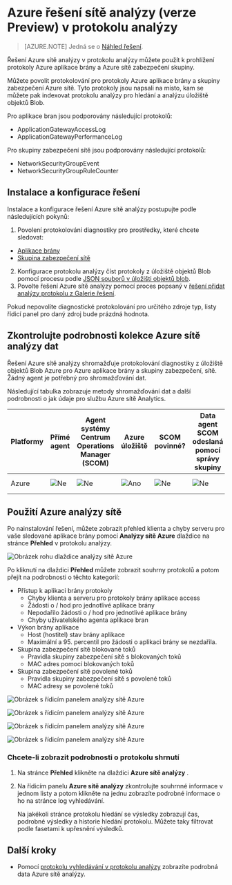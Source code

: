 <properties
    pageTitle="Azure sítě analýzy řešení v protokolu analýzy | Microsoft Azure"
    description="Řešení Azure sítě analýzy v protokolu analýzy můžete použít k prohlížení protokoly skupiny zabezpečení Azure sítě a Azure aplikace brány."
    services="log-analytics"
    documentationCenter=""
    authors="richrundmsft"
    manager="jochan"
    editor=""/>

<tags
    ms.service="log-analytics"
    ms.workload="na"
    ms.tgt_pltfrm="na"
    ms.devlang="na"
    ms.topic="article"
    ms.date="07/05/2016"
    ms.author="richrund"/>

# <a name="azure-networking-analytics-preview-solution-in-log-analytics"></a>Azure řešení sítě analýzy (verze Preview) v protokolu analýzy

>[AZURE.NOTE] Jedná se o [Náhled řešení](log-analytics-add-solutions.md#log-analytics-preview-solutions-and-features).

Řešení Azure sítě analýzy v protokolu analýzy můžete použít k prohlížení protokoly Azure aplikace brány a Azure sítě zabezpečení skupiny.

Můžete povolit protokolování pro protokoly Azure aplikace brány a skupiny zabezpečení Azure sítě. Tyto protokoly jsou napsali na místo, kam se můžete pak indexovat protokolu analýzy pro hledání a analýzu úložiště objektů Blob.

Pro aplikace bran jsou podporovány následující protokolů:

+ ApplicationGatewayAccessLog
+ ApplicationGatewayPerformanceLog

Pro skupiny zabezpečení sítě jsou podporovány následující protokolů:

+ NetworkSecurityGroupEvent
+ NetworkSecurityGroupRuleCounter

## <a name="install-and-configure-the-solution"></a>Instalace a konfigurace řešení

Instalace a konfigurace řešení Azure sítě analýzy postupujte podle následujících pokynů:

1.  Povolení protokolování diagnostiky pro prostředky, které chcete sledovat:
  + [Aplikace brány](../application-gateway/application-gateway-diagnostics.md)
  + [Skupina zabezpečení sítě](../virtual-network/virtual-network-nsg-manage-log.md)
2.  Konfigurace protokolu analýzy číst protokoly z úložiště objektů Blob pomocí procesu podle [JSON souborů v úložišti objektů blob](../log-analytics/log-analytics-azure-storage-json.md).
3.  Povolte řešení Azure sítě analýzy pomocí proces popsaný v [řešení přidat analýzy protokolu z Galerie řešení](log-analytics-add-solutions.md).  

Pokud nepovolíte diagnostické protokolování pro určitého zdroje typ, listy řídicí panel pro daný zdroj bude prázdná hodnota.

## <a name="review-azure-networking-analytics-data-collection-details"></a>Zkontrolujte podrobnosti kolekce Azure sítě analýzy dat

Řešení Azure sítě analýzy shromažďuje protokolování diagnostiky z úložiště objektů Blob Azure pro Azure aplikace brány a skupiny zabezpečení, sítě.
Žádný agent je potřebný pro shromažďování dat.

Následující tabulka zobrazuje metody shromažďování dat a další podrobnosti o jak údaje pro službu Azure sítě Analytics.

| Platformy | Přímé agent | Agent systémy Centrum Operations Manager (SCOM) | Azure úložiště | SCOM povinné? | Data agent SCOM odeslaná pomocí správy skupiny | Kolekce četnosti |
|---|---|---|---|---|---|---|
|Azure|![Ne](./media/log-analytics-azure-networking/oms-bullet-red.png)|![Ne](./media/log-analytics-azure-networking/oms-bullet-red.png)|![Ano](./media/log-analytics-azure-networking/oms-bullet-green.png)|            ![Ne](./media/log-analytics-azure-networking/oms-bullet-red.png)|![Ne](./media/log-analytics-azure-networking/oms-bullet-red.png)| 10 minut|

## <a name="use-azure-networking-analytics"></a>Použití Azure analýzy sítě

Po nainstalování řešení, můžete zobrazit přehled klienta a chyby serveru pro vaše sledované aplikace brány pomocí **Analýzy sítě Azure** dlaždice na stránce **Přehled** v protokolu analýzy.

![Obrázek rohu dlaždice analýzy sítě Azure](./media/log-analytics-azure-networking/log-analytics-azurenetworking-tile.png)

Po kliknutí na dlaždici **Přehled** můžete zobrazit souhrny protokolů a potom přejít na podrobnosti o těchto kategorií:

+ Přístup k aplikaci brány protokoly
  - Chyby klienta a serveru pro protokoly brány aplikace access
  - Žádosti o / hod pro jednotlivé aplikace brány
  - Nepodařilo žádosti o / hod pro jednotlivé aplikace brány
  - Chyby uživatelského agenta aplikace bran
+ Výkon brány aplikace
  - Host (hostitel) stav brány aplikace
  - Maximální a 95. percentil pro žádosti o aplikaci brány se nezdařila.
+ Skupina zabezpečení sítě blokované toků
  - Pravidla skupiny zabezpečení sítě s blokovaných toků
  - MAC adres pomocí blokovaných toků
+ Skupina zabezpečení sítě povolené toků
  - Pravidla skupiny zabezpečení sítě s povolené toků
  - MAC adresy se povolené toků


![Obrázek s řídicím panelem analýzy sítě Azure](./media/log-analytics-azure-networking/log-analytics-azurenetworking01.png)

![Obrázek s řídicím panelem analýzy sítě Azure](./media/log-analytics-azure-networking/log-analytics-azurenetworking02.png)

![Obrázek s řídicím panelem analýzy sítě Azure](./media/log-analytics-azure-networking/log-analytics-azurenetworking03.png)

![Obrázek s řídicím panelem analýzy sítě Azure](./media/log-analytics-azure-networking/log-analytics-azurenetworking04.png)

### <a name="to-view-details-for-any-log-summary"></a>Chcete-li zobrazit podrobnosti o protokolu shrnutí

1. Na stránce **Přehled** klikněte na dlaždici **Azure sítě analýzy** .
2. Na řídicím panelu **Azure sítě analýzy** zkontrolujte souhrnné informace v jednom listy a potom klikněte na jednu zobrazíte podrobné informace o ho na stránce log vyhledávání.

    Na jakékoli stránce protokolu hledání se výsledky zobrazují čas, podrobné výsledky a historie hledání protokolu. Můžete taky filtrovat podle fasetami k upřesnění výsledků.

## <a name="next-steps"></a>Další kroky

- Pomocí [protokolu vyhledávání v protokolu analýzy](log-analytics-log-searches.md) zobrazíte podrobná data Azure sítě analýzy.
